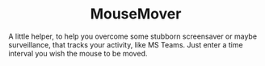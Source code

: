 <h1 align="center">MouseMover</h1>

A little helper,
to help you overcome some stubborn screensaver or maybe surveillance, 
that tracks your activity, like MS Teams. 
Just enter a time interval you wish the mouse to be moved.
